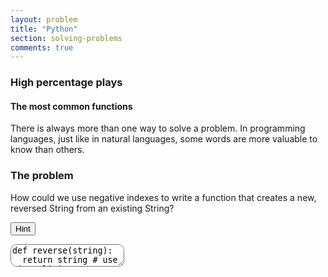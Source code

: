 ```yaml
---
layout: problem
title: "Python"
section: solving-problems
comments: true
---
```


### High percentage plays

#### The most common functions

There is always more than one way to solve a problem. In programming languages, just like in natural languages, some words are more valuable to know than others. 

### The problem

How could we use negative indexes to write a function that creates a new, reversed String from an existing String?

<button class="hints">Hint</button>
<ul class="hintsBlock"></ul>

<textarea style="border-radius: 10px" id="code" name="code">
def reverse(string):
  return string # use List slicing

print reverse("Yo what's up")
</textarea>


<script>
let hints = [
  "We want to use List slicing, which looks like 'A string'[start:end:step]",
  "We need the whole string, so we don't need to mess with the start or end indices",
  "Using a negative step size will start from the end of the String",
  "string[::-1] will give back the string in reverse"
]
let hintsButton = document.querySelector("button.hints")
let hintsBlock = document.querySelector(".hintsBlock")
let i = 0
hintsButton.onclick = function() {
  if (i >= hints.length) return
  let element = document.createElement("li")
  element.innerHTML = hints[i]
  hintsBlock.appendChild(element)
  i += 1
}
</script>
